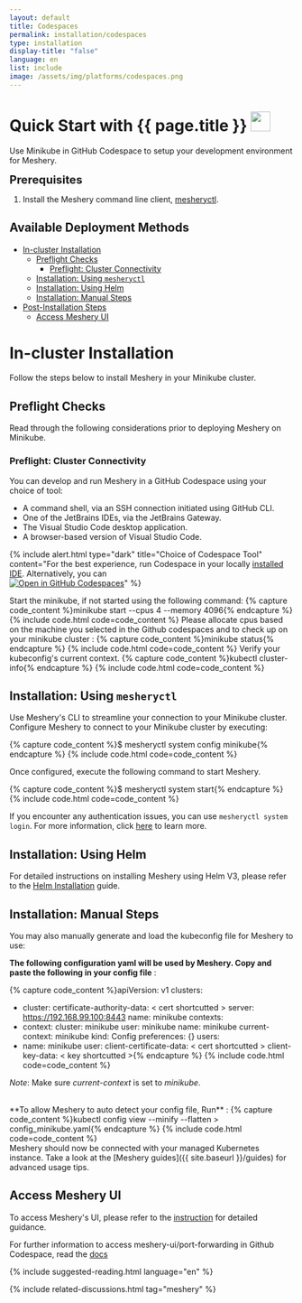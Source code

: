 ```yaml
---
layout: default
title: Codespaces
permalink: installation/codespaces
type: installation
display-title: "false"
language: en
list: include
image: /assets/img/platforms/codespaces.png
---
```


<h1>Quick Start with {{ page.title }} <img src="{{ page.image }}" style="width:35px;height:35px;" /></h1>

Use Minikube in GitHub Codespace to setup your development environment for Meshery.

<div class="prereqs"><p><strong style="font-size: 20px;">Prerequisites</strong> </p> 
  <ol>
    <li>Install the Meshery command line client, <a href="{{ site.baseurl }}/installation/mesheryctl" class="meshery-light">mesheryctl</a>.</li>
  </ol>
</div>

## Available Deployment Methods

- [In-cluster Installation](#in-cluster-installation)
  - [Preflight Checks](#preflight-checks)
    - [Preflight: Cluster Connectivity](#preflight-cluster-connectivity)
  - [Installation: Using `mesheryctl`](#installation-using-mesheryctl)
  - [Installation: Using Helm](#installation-using-helm)
  - [Installation: Manual Steps](#installation-manual-steps)
- [Post-Installation Steps](#post-installation-steps)
  - [Access Meshery UI](#access-meshery-ui)

# In-cluster Installation

Follow the steps below to install Meshery in your Minikube cluster.

## Preflight Checks

Read through the following considerations prior to deploying Meshery on Minikube.

### Preflight: Cluster Connectivity


You can develop and run Meshery in a GitHub Codespace using your choice of tool:

- A command shell, via an SSH connection initiated using GitHub CLI.
- One of the JetBrains IDEs, via the JetBrains Gateway.
- The Visual Studio Code desktop application.
- A browser-based version of Visual Studio Code.

{% include alert.html type="dark" title="Choice of Codespace Tool" content="For the best experience, run Codespace in your locally <a href='https://docs.github.com/en/codespaces/developing-in-codespaces/developing-in-a-codespace'>installed IDE</a>. Alternatively, you can <br /><a href='https://github.com/codespaces/new?hide_repo_select=true&ref=master&repo=157554479&machine=premiumLinux'><img alt='Open in GitHub Codespaces' src='https://github.com/codespaces/badge.svg' /></a>" %}

Start the minikube, if not started using the following command:
{% capture code_content %}minikube start --cpus 4 --memory 4096{% endcapture %}
{% include code.html code=code_content %}
Please allocate cpus based on the machine you selected in the Github codespaces and to check up on your minikube cluster :
{% capture code_content %}minikube status{% endcapture %}
{% include code.html code=code_content %}
Verify your kubeconfig's current context.
{% capture code_content %}kubectl cluster-info{% endcapture %}
{% include code.html code=code_content %}

## Installation: Using `mesheryctl`

Use Meshery's CLI to streamline your connection to your Minikube cluster. Configure Meshery to connect to your Minikube cluster by executing:

{% capture code_content %}$ mesheryctl system config minikube{% endcapture %}
{% include code.html code=code_content %}

Once configured, execute the following command to start Meshery.

{% capture code_content %}$ mesheryctl system start{% endcapture %}
{% include code.html code=code_content %}

If you encounter any authentication issues, you can use `mesheryctl system login`. For more information, click [here](/guides/mesheryctl/authenticate-with-meshery-via-cli) to learn more.

## Installation: Using Helm

For detailed instructions on installing Meshery using Helm V3, please refer to the [Helm Installation](/installation/helm) guide.

## Installation: Manual Steps

You may also manually generate and load the kubeconfig file for Meshery to use:

**The following configuration yaml will be used by Meshery. Copy and paste the following in your config file** :

{% capture code_content %}apiVersion: v1
clusters:

- cluster:
  certificate-authority-data: < cert shortcutted >
  server: https://192.168.99.100:8443
  name: minikube
  contexts:
- context:
  cluster: minikube
  user: minikube
  name: minikube
  current-context: minikube
  kind: Config
  preferences: {}
  users:
- name: minikube
  user:
  client-certificate-data: < cert shortcutted >
  client-key-data: < key shortcutted >{% endcapture %}
  {% include code.html code=code_content %}

_Note_: Make sure _current-context_ is set to _minikube_.

<br />
**To allow Meshery to auto detect your config file, Run** :
{% capture code_content %}kubectl config view --minify --flatten > config_minikube.yaml{% endcapture %}
{% include code.html code=code_content %}

<br />
Meshery should now be connected with your managed Kubernetes instance. Take a look at the [Meshery guides]({{ site.baseurl }}/guides) for advanced usage tips.

## Access Meshery UI

To access Meshery's UI, please refer to the [instruction](/tasks/accessing-meshery-ui) for detailed guidance.

For further information to access meshery-ui/port-forwarding in Github Codespace, read the [docs](https://docs.github.com/en/codespaces/developing-in-a-codespace/forwarding-ports-in-your-codespace?tool=vscode)

{% include suggested-reading.html language="en" %}

{% include related-discussions.html tag="meshery" %}